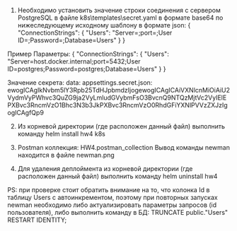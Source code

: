 ﻿1. Необходимо установить значение строки соединения с сервером PostgreSQL в файле k8s\templates\secret.yaml в формате base64 по нижеследующему исходному шаблону в формате json:
{
    "ConnectionStrings": {
        "Users": "Server=<HOST>;port=<PORT>;User ID=<USERNAME>;Password=<PASSWORD>;Database=Users"
    }
}

Пример
  Параметры:
  {
      "ConnectionStrings": {
        "Users": "Server=host.docker.internal;port=5432;User ID=postgres;Password=postgres;Database=Users"
      }
  }

  Значение секрета:
  data:
    appsettings.secret.json: ewogICAgIkNvbm5lY3Rpb25TdHJpbmdzIjogewogICAgICAiVXNlcnMiOiAiU2VydmVyPWhvc3QuZG9ja2VyLmludGVybmFsO3BvcnQ9NTQzMjtVc2VyIElEPXBvc3RncmVzO1Bhc3N3b3JkPXBvc3RncmVzO0RhdGFiYXNlPVVzZXJzIgogICAgfQp9



2. Из корневой директории (где расположен данный файл) выполнить команду
helm install hw4 k8s


3. Postman коллекция: HW4.postman_collection
Вывод команды newman находится в файле newman.png

4. Для удаления деплоймента из корневой директории (где расположен данный файл) выполнить команду
helm uninstall hw4


PS: при проверке стоит обратить внимание на то, что колонка Id в таблицу Users с автоинкрементом, поэтому при повторных запусках newman необходимо либо актуализировать параметры запросов (id пользователя), либо выполнить команду в БД:
    TRUNCATE public."Users" RESTART IDENTITY; 